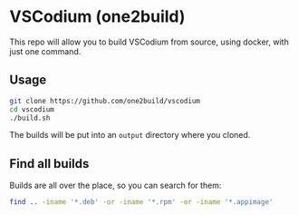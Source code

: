 # VSCodium (one2build)
This repo will allow you to build VSCodium from source, using docker, with just one command.

## Usage
```bash
git clone https://github.com/one2build/vscodium
cd vscodium
./build.sh
```

The builds will be put into an `output` directory where you cloned.

## Find all builds
Builds are all over the place, so you can search for them:

```bash
find .. -iname '*.deb' -or -iname '*.rpm' -or -iname '*.appimage'
```
